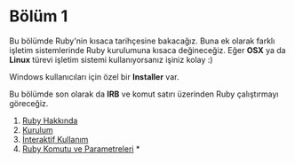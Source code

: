 # Bölüm 1

Bu bölümde Ruby'nin kısaca tarihçesine bakacağız. Buna ek olarak farklı
işletim sistemlerinde Ruby kurulumuna kısaca değineceğiz. Eğer **OSX** ya da
**Linux** türevi işletim sistemi kullanıyorsanız işiniz kolay :)

Windows kullanıcıları için özel bir **Installer** var.

Bu bölümde son olarak da **IRB** ve komut satırı üzerinden Ruby çalıştırmayı göreceğiz.

1. [Ruby Hakkında](01-tarihce.md)
1. [Kurulum](02-kurulum.md)
1. [İnteraktif Kullanım](03-interaktif-kullanim.md)
1. [Ruby Komutu ve Parametreleri](04-ruby-komutu-ve-parametreleri.md) *